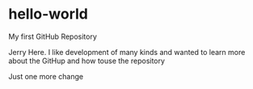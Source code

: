 # hello-world
My first GitHub Repository

Jerry Here.  I like development of many kinds and wanted to learn more about the GitHup and how touse the repository

Just one more change
